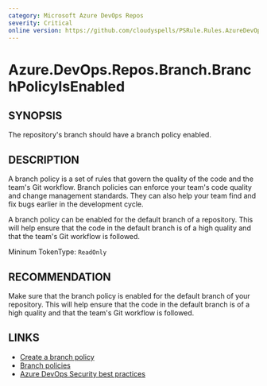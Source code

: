 ```yaml
---
category: Microsoft Azure DevOps Repos
severity: Critical
online version: https://github.com/cloudyspells/PSRule.Rules.AzureDevOps/blob/main/src/PSRule.Rules.AzureDevOps/en/Azure.DevOps.Repos.Branch.BranchPolicyIsEnabled.md
---
```


# Azure.DevOps.Repos.Branch.BranchPolicyIsEnabled

## SYNOPSIS

The repository's branch should have a branch policy enabled.

## DESCRIPTION

A branch policy is a set of rules that govern the quality of the code and
the team's Git workflow. Branch policies can enforce your team's code quality
and change management standards. They can also help your team find and fix
bugs earlier in the development cycle.

A branch policy can be enabled for the default branch of a repository. This
will help ensure that the code in the default branch is of a high quality and
that the team's Git workflow is followed.

Mininum TokenType: `ReadOnly`

## RECOMMENDATION

Make sure that the branch policy is enabled for the default branch of your
repository. This will help ensure that the code in the default branch is of
a high quality and that the team's Git workflow is followed.

## LINKS

- [Create a branch policy](https://docs.microsoft.com/en-us/azure/devops/repos/git/branch-policies?view=azure-devops)
- [Branch policies](https://docs.microsoft.com/en-us/azure/devops/repos/git/branch-policies-overview?view=azure-devops)
- [Azure DevOps Security best practices](https://learn.microsoft.com/en-us/azure/devops/organizations/security/security-best-practices?view=azure-devops#secure-azure-repos)
